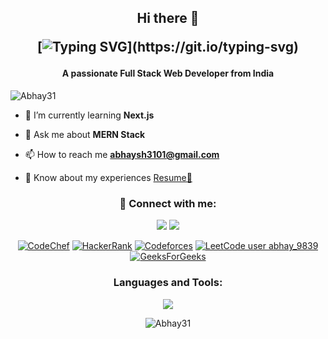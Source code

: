<h2 align="center">Hi there 👋

[![Typing SVG](https://readme-typing-svg.demolab.com?font=Fira+Code&pause=1000&color=20C20E&multiline=true&width=560&lines=Hello+this+is+Abhay%2C+Welcome+to+my+Github+page.)](https://git.io/typing-svg)
</h2>

<h4 align="center">A passionate Full Stack Web Developer from India</h4>

<p align="left"> <img src="https://komarev.com/ghpvc/?username=Abhay31&label=Profile%20views&color=0e75b6&style=flat" alt="Abhay31" /> </p>

- 🌱 I’m currently learning **Next.js**

- 💬 Ask me about **MERN Stack**

- 📫 How to reach me **abhaysh3101@gmail.com**

- 📄 Know about my experiences [Resume🔗](https://drive.google.com/file/d/1VEq-O4FxQJ0nMSMhpl7v6-uQRujTEwF3/view?usp=sharing)

<h3 align="center">🔗 Connect with me:</h3>

<p align="center">
  <a href="https://twitter.com/Dusty_31" target="blank"><img src="https://skillicons.dev/icons?i=twitter&perline=10"></a>
  <a href="https://linkedin.com/in/abhaysharma31" target="blank"><img src="https://skillicons.dev/icons?i=linkedin&perline=10"></a><br>
  <div align="center"
       
  <a href="https://www.codechef.com/users/abhay_9839" target="blank">![CodeChef](https://img.shields.io/badge/CodeChef-%23964B00.svg?style=for-the-badge&logo=CodeChef&logoColor=white)</a>
  <a href="https://www.hackerrank.com/abhaysharma0983" target="blank">![HackerRank](https://img.shields.io/badge/-Hackerrank-2EC866?style=for-the-badge&logo=HackerRank&logoColor=white)</a>
  <a href="https://codeforces.com/profile/abhay_9839" target="blank">![Codeforces](https://img.shields.io/badge/Codeforces-445f9d?style=for-the-badge&logo=Codeforces&logoColor=white)</a>
  <a href="https://www.leetcode.com/abhay_9839" target="blank">[![LeetCode user abhay_9839](https://img.shields.io/badge/dynamic/json?style=for-the-badge&labelColor=black&color=%23ffa116&label=Leetcode&query=solvedOverTotal&url=https%3A%2F%2Fleetcode-badge.vercel.app%2Fapi%2Fusers%2Fabhay_9839&logo=leetcode&logoColor=yellow)](https://leetcode.com/abhay_9839/)</a>
  <a href="https://auth.geeksforgeeks.org/user/abhay_9839/practice" target="blank">![GeeksForGeeks](https://img.shields.io/badge/GeeksforGeeks-gray?style=for-the-badge&logo=geeksforgeeks&logoColor=35914c)</a>
  
  </div>
</p>

<!-- <p align="center">
  <a href="https://twitter.com/Dusty_31" target="_blank"><img src="https://skillicons.dev/icons?i=twitter&perline=10"></a><br>
  <a href="https://linkedin.com/in/abhaysharma31" target="blank"><img src="https://skillicons.dev/icons?i=linkedin&perline=10"></a><br>
  <div align="center">
    
    <a href="https://www.codechef.com/users/abhay_9839" target="blank">![CodeChef](https://img.shields.io/badge/CodeChef-%23964B00.svg?style=for-the-   badge&logo=CodeChef&logoColor=white)</a>
    <a href="https://www.hackerrank.com/abhaysharma0983" target="blank">![HackerRank](https://img.shields.io/badge/-Hackerrank-2EC866?style=for-the-badge&logo=HackerRank&logoColor=white)</a>
    <a href="https://codeforces.com/profile/abhay_9839" target="blank">![Codeforces](https://img.shields.io/badge/Codeforces-445f9d?style=for-the-badge&logo=Codeforces&logoColor=white)</a>  
    <a href="https://www.leetcode.com/abhay_9839" target="blank">[![LeetCode user abhay_9839](https://img.shields.io/badge/dynamic/json?style=for-the-badge&labelColor=black&color=%23ffa116&label=Leetcode&query=solvedOverTotal&url=https%3A%2F%2Fleetcode-badge.vercel.app%2Fapi%2Fusers%2Fabhay_9839&logo=leetcode&logoColor=yellow)](https://leetcode.com/abhay_9839/)</a>
    <a href="https://auth.geeksforgeeks.org/user/abhay_9839/practice" target="blank">![GeeksForGeeks](https://img.shields.io/badge/GeeksforGeeks-gray?style=for-the-badge&logo=geeksforgeeks&logoColor=35914c)</a>
    
  </div>
</p> -->

<h3 align="center">Languages and Tools:</h3>
<p align="center"> 
  <img src="https://skillicons.dev/icons?i=java,react,js,bootstrap,css,tailwind,discord,express,firebase,git,github,html,jquery,nextjs,mongodb,postman,nodejs,netlify,vscode&perline=9">
</p>
<p align="center"><img align="center" src="https://github-readme-stats.vercel.app/api/top-langs?username=Abhay31&show_icons=true&locale=en&layout=compact" alt="Abhay31" /></p>

